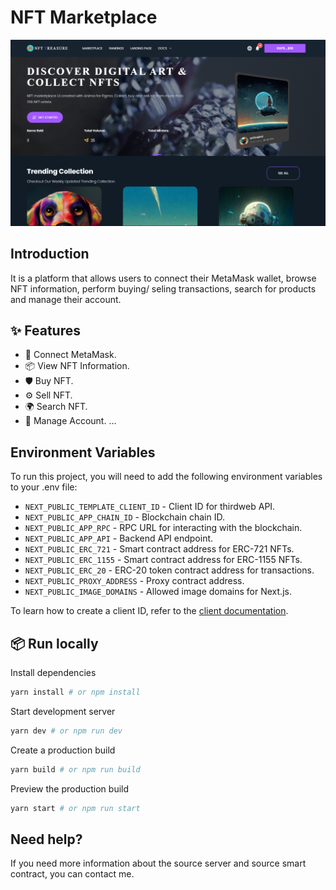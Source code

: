 <h1>NFT Marketplace</h1>
  
![tw-banner](https://github.com/VanChung369/user/blob/develop/public/assets/20250222003214.png)

## Introduction

It is a platform that allows users to connect their MetaMask wallet, browse NFT information, perform buying/ seling transactions, search for products and manage their account.

## ✨ Features

- 🌈 Connect MetaMask.
- 📦 View NFT Information.
- 🛡 Buy NFT.
- ⚙️ Sell NFT.
- 🌍 Search NFT.
- 🎨 Manage Account.
  ...

## Environment Variables

To run this project, you will need to add the following environment variables to your .env file:

- `NEXT_PUBLIC_TEMPLATE_CLIENT_ID` - Client ID for thirdweb API.
- `NEXT_PUBLIC_APP_CHAIN_ID` - Blockchain chain ID.
- `NEXT_PUBLIC_APP_RPC` - RPC URL for interacting with the blockchain.
- `NEXT_PUBLIC_APP_API` - Backend API endpoint.
- `NEXT_PUBLIC_ERC_721` - Smart contract address for ERC-721 NFTs.
- `NEXT_PUBLIC_ERC_1155` - Smart contract address for ERC-1155 NFTs.
- `NEXT_PUBLIC_ERC_20` - ERC-20 token contract address for transactions.
- `NEXT_PUBLIC_PROXY_ADDRESS` - Proxy contract address.
- `NEXT_PUBLIC_IMAGE_DOMAINS` - Allowed image domains for Next.js.

To learn how to create a client ID, refer to the [client documentation](https://portal.thirdweb.com/typescript/v5/client).

## 📦 Run locally

Install dependencies

```bash
yarn install # or npm install
```

Start development server

```bash
yarn dev # or npm run dev
```

Create a production build

```bash
yarn build # or npm run build
```

Preview the production build

```bash
yarn start # or npm run start
```

## Need help?
If you need more information about the source server and source smart contract, you can contact me. 
